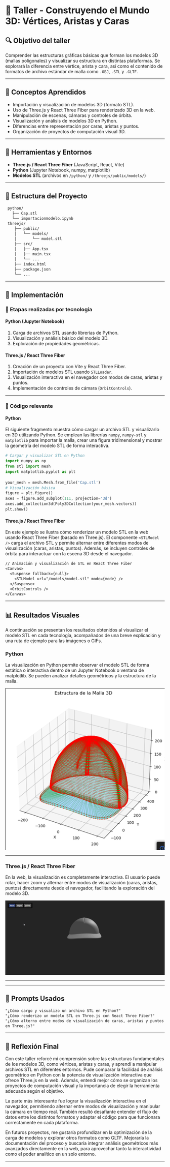 # 🧪 Taller - Construyendo el Mundo 3D: Vértices, Aristas y Caras

## 🔍 Objetivo del taller

Comprender las estructuras gráficas básicas que forman los modelos 3D (mallas poligonales) y visualizar su estructura en distintas plataformas. Se explorará la diferencia entre vértice, arista y cara, así como el contenido de formatos de archivo estándar de malla como `.OBJ`, `.STL` y `.GLTF`.

---

## 🧠 Conceptos Aprendidos

- Importación y visualización de modelos 3D (formato STL).
- Uso de Three.js y React Three Fiber para renderizado 3D en la web.
- Manipulación de escenas, cámaras y controles de órbita.
- Visualización y análisis de modelos 3D en Python.
- Diferencias entre representación por caras, aristas y puntos.
- Organización de proyectos de computación visual 3D.

---

## 🔧 Herramientas y Entornos

- **Three.js / React Three Fiber** (JavaScript, React, Vite)
- **Python** (Jupyter Notebook, numpy, matplotlib)
- **Modelos STL** (archivos en `/python/` y `/threejs/public/models/`)

---

## 📁 Estructura del Proyecto

```
 python/
   ├── Cap.stl
   └── importacionmodelo.ipynb
 threejs/
    ├── public/
    │   └── models/
    │       └── model.stl
    ├── src/
    │   ├── App.tsx
    │   ├── main.tsx
    │   └── ...
    ├── index.html
    ├── package.json
    └── ...
```

---

## 🧪 Implementación

### 🔹 Etapas realizadas por tecnología

#### Python (Jupyter Notebook)

1. Carga de archivos STL usando librerías de Python.
2. Visualización y análisis básico del modelo 3D.
3. Exploración de propiedades geométricas.

#### Three.js / React Three Fiber

1. Creación de un proyecto con Vite y React Three Fiber.
2. Importación de modelos STL usando `STLLoader`.
3. Visualización interactiva en el navegador con modos de caras, aristas y puntos.
4. Implementación de controles de cámara (`OrbitControls`).

---

### 🔹 Código relevante

#### Python

El siguiente fragmento muestra cómo cargar un archivo STL y visualizarlo en 3D utilizando Python. Se emplean las librerías `numpy`, `numpy-stl` y `matplotlib` para importar la malla, crear una figura tridimensional y mostrar la geometría del modelo STL de forma interactiva.

```python
# Cargar y visualizar STL en Python
import numpy as np
from stl import mesh
import matplotlib.pyplot as plt

your_mesh = mesh.Mesh.from_file('Cap.stl')
# Visualización básica
figure = plt.figure()
axes = figure.add_subplot(111, projection='3d')
axes.add_collection3d(Poly3DCollection(your_mesh.vectors))
plt.show()
```

#### Three.js / React Three Fiber

En este ejemplo se ilustra cómo renderizar un modelo STL en la web usando React Three Fiber (basado en Three.js). El componente `<STLModel />` carga el archivo STL y permite alternar entre diferentes modos de visualización (caras, aristas, puntos). Además, se incluyen controles de órbita para interactuar con la escena 3D desde el navegador.

```tsx
// Animación y visualización de STL en React Three Fiber
<Canvas>
  <Suspense fallback={null}>
    <STLModel url="/models/model.stl" mode={mode} />
  </Suspense>
  <OrbitControls />
</Canvas>
```

---

## 📊 Resultados Visuales

A continuación se presentan los resultados obtenidos al visualizar el modelo STL en cada tecnología, acompañados de una breve explicación y una ruta de ejemplo para las imágenes o GIFs.

### Python

La visualización en Python permite observar el modelo STL de forma estática o interactiva dentro de un Jupyter Notebook o ventana de matplotlib. Se pueden analizar detalles geométricos y la estructura de la malla.

![Visualización STL en Python](./resultados/resultadopython.png)

---

### Three.js / React Three Fiber

En la web, la visualización es completamente interactiva. El usuario puede rotar, hacer zoom y alternar entre modos de visualización (caras, aristas, puntos) directamente desde el navegador, facilitando la exploración del modelo 3D.

![Visualización STL en React Three Fiber](./resultados/resultadothreejs.gif)

---

---

## 🧩 Prompts Usados

```text
"¿Cómo cargo y visualizo un archivo STL en Python?"
"¿Cómo renderizo un modelo STL en Three.js con React Three Fiber?"
"¿Cómo alterno entre modos de visualización de caras, aristas y puntos en Three.js?"
```

---

## 💬 Reflexión Final

Con este taller reforcé mi comprensión sobre las estructuras fundamentales de los modelos 3D, como vértices, aristas y caras, y aprendí a manipular archivos STL en diferentes entornos. Pude comparar la facilidad de análisis geométrico en Python con la potencia de visualización interactiva que ofrece Three.js en la web. Además, entendí mejor cómo se organizan los proyectos de computación visual y la importancia de elegir la herramienta adecuada según el objetivo.

La parte más interesante fue lograr la visualización interactiva en el navegador, permitiendo alternar entre modos de visualización y manipular la cámara en tiempo real. También resultó desafiante entender el flujo de datos entre los distintos formatos y adaptar el código para que funcionara correctamente en cada plataforma.

En futuros proyectos, me gustaría profundizar en la optimización de la carga de modelos y explorar otros formatos como GLTF. Mejoraría la documentación del proceso y buscaría integrar análisis geométricos más avanzados directamente en la web, para aprovechar tanto la interactividad como el poder analítico en un solo entorno.

---
